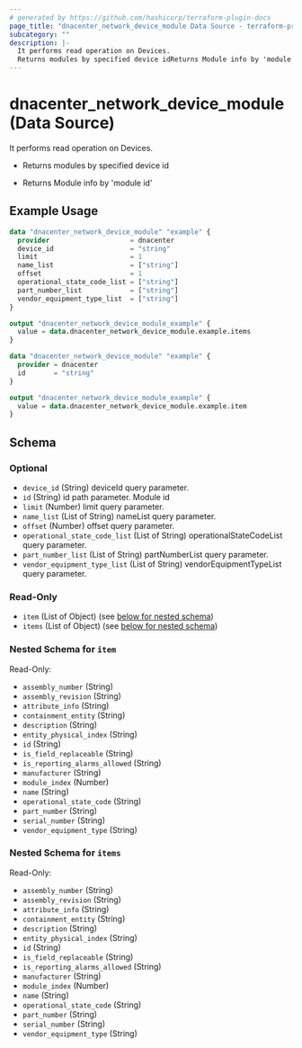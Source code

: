 ```yaml
---
# generated by https://github.com/hashicorp/terraform-plugin-docs
page_title: "dnacenter_network_device_module Data Source - terraform-provider-dnacenter"
subcategory: ""
description: |-
  It performs read operation on Devices.
  Returns modules by specified device idReturns Module info by 'module id'
---
```


# dnacenter_network_device_module (Data Source)

It performs read operation on Devices.

- Returns modules by specified device id

- Returns Module info by 'module id'

## Example Usage

```terraform
data "dnacenter_network_device_module" "example" {
  provider                    = dnacenter
  device_id                   = "string"
  limit                       = 1
  name_list                   = ["string"]
  offset                      = 1
  operational_state_code_list = ["string"]
  part_number_list            = ["string"]
  vendor_equipment_type_list  = ["string"]
}

output "dnacenter_network_device_module_example" {
  value = data.dnacenter_network_device_module.example.items
}

data "dnacenter_network_device_module" "example" {
  provider = dnacenter
  id       = "string"
}

output "dnacenter_network_device_module_example" {
  value = data.dnacenter_network_device_module.example.item
}
```

<!-- schema generated by tfplugindocs -->
## Schema

### Optional

- `device_id` (String) deviceId query parameter.
- `id` (String) id path parameter. Module id
- `limit` (Number) limit query parameter.
- `name_list` (List of String) nameList query parameter.
- `offset` (Number) offset query parameter.
- `operational_state_code_list` (List of String) operationalStateCodeList query parameter.
- `part_number_list` (List of String) partNumberList query parameter.
- `vendor_equipment_type_list` (List of String) vendorEquipmentTypeList query parameter.

### Read-Only

- `item` (List of Object) (see [below for nested schema](#nestedatt--item))
- `items` (List of Object) (see [below for nested schema](#nestedatt--items))

<a id="nestedatt--item"></a>
### Nested Schema for `item`

Read-Only:

- `assembly_number` (String)
- `assembly_revision` (String)
- `attribute_info` (String)
- `containment_entity` (String)
- `description` (String)
- `entity_physical_index` (String)
- `id` (String)
- `is_field_replaceable` (String)
- `is_reporting_alarms_allowed` (String)
- `manufacturer` (String)
- `module_index` (Number)
- `name` (String)
- `operational_state_code` (String)
- `part_number` (String)
- `serial_number` (String)
- `vendor_equipment_type` (String)


<a id="nestedatt--items"></a>
### Nested Schema for `items`

Read-Only:

- `assembly_number` (String)
- `assembly_revision` (String)
- `attribute_info` (String)
- `containment_entity` (String)
- `description` (String)
- `entity_physical_index` (String)
- `id` (String)
- `is_field_replaceable` (String)
- `is_reporting_alarms_allowed` (String)
- `manufacturer` (String)
- `module_index` (Number)
- `name` (String)
- `operational_state_code` (String)
- `part_number` (String)
- `serial_number` (String)
- `vendor_equipment_type` (String)
